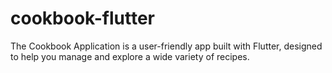 # cookbook-flutter
The Cookbook Application is a user-friendly app built with Flutter, designed to help you manage and explore a wide variety of recipes.
